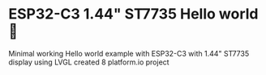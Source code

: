 
  # ESP32-C3 1.44" ST7735 Hello world 📝  
  Minimal working Hello world example with ESP32-C3 with 1.44" ST7735 display using LVGL created 8 platform.io project 
  